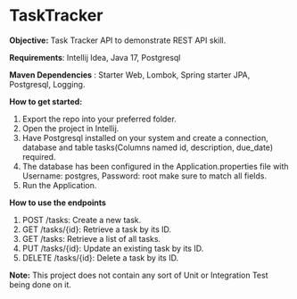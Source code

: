 # TaskTracker

**Objective:**
Task Tracker API to demonstrate REST API skill.

**Requirements**:
Intellij Idea, Java 17, Postgresql 

**Maven Dependencies** :
Starter Web, Lombok, Spring starter JPA, Postgresql, Logging.

**How to get started:** 
1. Export the repo into your preferred folder. 
2. Open the project in Intellij.
3. Have Postgresql installed on your system and create a connection, database and table tasks(Columns named id, description, due_date) required.
4. The database has been configured in the Application.properties file with Username: postgres, Password: root make sure to match all fields.
5. Run the Application.

**How to use the endpoints**
1. POST /tasks: Create a new task.
2. GET /tasks/{id}: Retrieve a task by its ID.
3. GET /tasks: Retrieve a list of all tasks.
4. PUT /tasks/{id}: Update an existing task by its ID.
5. DELETE /tasks/{id}: Delete a task by its ID.

**Note:** 
This project does not contain any sort of Unit or Integration Test being done on it. 
